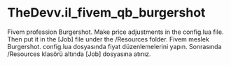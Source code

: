 # TheDevv.il_fivem_qb_burgershot
 Fivem profession Burgershot. Make price adjustments in the config.lua file. Then put it in the [Job] file under the /Resources folder.   Fivem meslek Burgershot. config.lua dosyasında fiyat düzenlemelerini yapın. Sonrasında /Resources klasörü altında [Job] dosyasına atınız.
